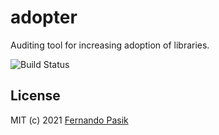 # adopter

Auditing tool for increasing adoption of libraries.

<!-- BADGES - START -->

![Build Status](https://github.com/fernandopasik/adopter/actions/workflows/main.yml/badge.svg?branch=main)

<!-- BADGES - END -->

## License

MIT (c) 2021 [Fernando Pasik](https://fernandopasik.com)
